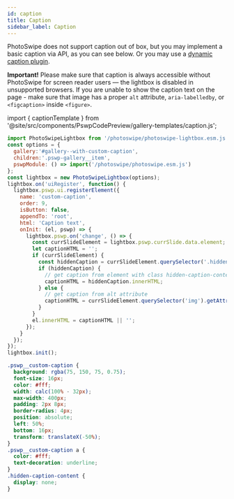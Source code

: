 ```yaml
---
id: caption
title: Caption
sidebar_label: Caption
---
```


PhotoSwipe does not support caption out of box, but you may implement a basic caption via API, as you can see below. Or you may use a [dynamic caption plugin](https://github.com/dimsemenov/photoswipe-dynamic-caption-plugin). 

**Important!** Please make sure that caption is always accessible without PhotoSwipe for screen reader users — the lightbox is disabled in unsupported browsers. If you are unable to show the caption text on the page - make sure that image has a proper `alt` attribute, `aria-labelledby`, or `<figcaption>` inside `<figure>`.

import { captionTemplate } from '@site/src/components/PswpCodePreview/gallery-templates/caption.js';

<PswpCodePreview galleryID="with-custom-caption" templateFn={captionTemplate}>

```js pswpcode
import PhotoSwipeLightbox from '/photoswipe/photoswipe-lightbox.esm.js';
const options = {
  gallery:'#gallery--with-custom-caption',
  children:'.pswp-gallery__item',
  pswpModule: () => import('/photoswipe/photoswipe.esm.js')
};
const lightbox = new PhotoSwipeLightbox(options);
lightbox.on('uiRegister', function() {
  lightbox.pswp.ui.registerElement({
    name: 'custom-caption',
    order: 9,
    isButton: false,
    appendTo: 'root',
    html: 'Caption text',
    onInit: (el, pswp) => {
      lightbox.pswp.on('change', () => {
        const currSlideElement = lightbox.pswp.currSlide.data.element;
        let captionHTML = '';
        if (currSlideElement) {
          const hiddenCaption = currSlideElement.querySelector('.hidden-caption-content');
          if (hiddenCaption) {
            // get caption from element with class hidden-caption-content
            captionHTML = hiddenCaption.innerHTML;
          } else {
            // get caption from alt attribute
            captionHTML = currSlideElement.querySelector('img').getAttribute('alt');
          }
        }
        el.innerHTML = captionHTML || '';
      });
    }
  });
});
lightbox.init();
```

```css pswpcode
.pswp__custom-caption {
  background: rgba(75, 150, 75, 0.75);
  font-size: 16px;
  color: #fff;
  width: calc(100% - 32px);
  max-width: 400px;
  padding: 2px 8px;
  border-radius: 4px;
  position: absolute;
  left: 50%;
  bottom: 16px;
  transform: translateX(-50%);
}
.pswp__custom-caption a {
  color: #fff;
  text-decoration: underline;
}
.hidden-caption-content {
  display: none;
}
```

</PswpCodePreview>
